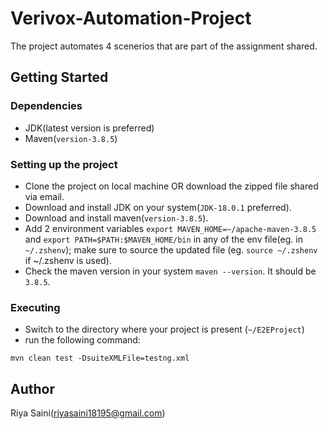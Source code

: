 # Verivox-Automation-Project

The project automates 4 scenerios that are part of the assignment shared.

## Getting Started

### Dependencies

* JDK(latest version is preferred)
* Maven(```version-3.8.5```)

### Setting up the project

* Clone the project on local machine OR download the zipped file shared via email.
* Download and install JDK on your system(```JDK-18.0.1``` preferred).
* Download and install maven(```version-3.8.5```).
* Add 2 environment variables ```export MAVEN_HOME=~/apache-maven-3.8.5``` and ```export PATH=$PATH:$MAVEN_HOME/bin``` in any of the env file(eg. in ```~/.zshenv```); make sure to source the updated file (eg. ```source ~/.zshenv``` if ~/.zshenv is used).
* Check the maven version in your system ```maven --version```. It should be ```3.8.5```.

### Executing

* Switch to the directory where your project is present (```~/E2EProject```)
* run the following command:
```
mvn clean test -DsuiteXMLFile=testng.xml
```

## Author

Riya Saini(riyasaini18195@gmail.com)
